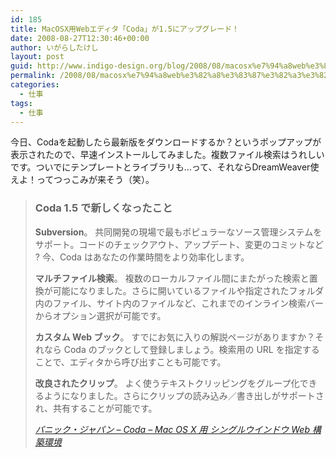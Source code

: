 ```yaml
---
id: 185
title: MacOSX用Webエディタ「Coda」が1.5にアップグレード！
date: 2008-08-27T12:30:46+00:00
author: いがらしたけし
layout: post
guid: http://www.indigo-design.org/blog/2008/08/macosx%e7%94%a8web%e3%82%a8%e3%83%87%e3%82%a3%e3%82%bf%e3%80%8ccoda%e3%80%8d%e3%81%8c1-5%e3%81%ab%e3%82%a2%e3%83%83%e3%83%97%e3%82%b0%e3%83%ac%e3%83%bc%e3%83%89%ef%bc%81/
permalink: /2008/08/macosx%e7%94%a8web%e3%82%a8%e3%83%87%e3%82%a3%e3%82%bf%e3%80%8ccoda%e3%80%8d%e3%81%8c1-5%e3%81%ab%e3%82%a2%e3%83%83%e3%83%97%e3%82%b0%e3%83%ac%e3%83%bc%e3%83%89%ef%bc%81/
categories:
  - 仕事
tags:
  - 仕事
---
```

今日、Codaを起動したら最新版をダウンロードするか？というポップアップが表示されたので、早速インストールしてみました。複数ファイル検索はうれしいです。ついでにテンプレートとライブラリも…って、それならDreamWeaver使えよ！ってつっこみが来そう（笑）。

<blockquote cite="http://www.panic.com/jp/coda/">
  <h3>
    Coda 1.5 で新しくなったこと
  </h3>
  
  <p>
    <strong>Subversion</strong>。 共同開発の現場で最もポピュラーなソース管理システムをサポート。コードのチェックアウト、アップデート、変更のコミットなど ? 今、Coda はあなたの作業時間をより効率化します。
  </p>
  
  <p>
    <strong>マルチファイル検索</strong>。 複数のローカルファイル間にまたがった検索と置換が可能になりました。さらに開いているファイルや指定されたフォルダ内のファイル、サイト内のファイルなど、これまでのインライン検索バーからオプション選択が可能です。
  </p>
  
  <p>
    <strong>カスタム Web ブック</strong>。 すでにお気に入りの解説ページがありますか？それなら Coda のブックとして登録しましょう。検索用の URL を指定することで、エディタから呼び出すことも可能です。
  </p>
  
  <p>
    <strong>改良されたクリップ</strong>。 よく使うテキストクリッピングをグループ化できるようになりました。さらにクリップの読み込み／書き出しがサポートされ、共有することが可能です。
  </p>
  
  <p>
    <cite><a href="http://www.panic.com/jp/coda/">パニック・ジャパン &#8211; Coda &#8211; Mac OS X 用 シングルウインドウ Web 構築環境</a></cite>
  </p>
</blockquote>
